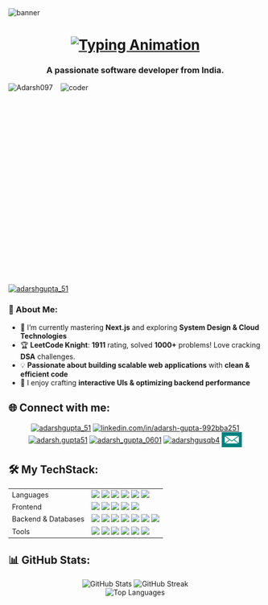 <img src="https://user-images.githubusercontent.com/74038190/221352995-5ac18bdf-1a19-4f99-bbb6-77559b220470.gif" alt="banner"/>

<h1 align="center">
  <a href="#" >
    <img src="https://readme-typing-svg.herokuapp.com?font=Fira+Code&weight=600&size=30&pause=1000&color=3498DB&center=true&vCenter=true&width=435&lines=Hi+%F0%9F%91%8B%2C+I'm+Adarsh+Gupta" alt="Typing Animation" />
  </a>
</h1>
<h3 align="center">A passionate software developer from India.</h3>
<img src="https://cdn.dribbble.com/users/1162077/screenshots/3848914/programmer.gif" alt="coder" height="400px" width="400px" align="right"/>

<p align="left"> <img src="https://komarev.com/ghpvc/?username=Adarsh097&label=Profile%20views&color=3498DB&style=flat" alt="Adarsh097" /> </p>

<p align="left"> <a href="https://twitter.com/adarshgupta_51" target="blank"><img src="https://img.shields.io/twitter/follow/adarshgupta_51?logo=twitter&style=for-the-badge&color=3498DB" alt="adarshgupta_51" /></a> </p>

### 🚀 About Me:
- 🌱 I’m currently mastering **Next.js** and exploring **System Design & Cloud Technologies**  
- 🏆 **LeetCode Knight**: **1911** rating, solved **1000+** problems! Love cracking **DSA** challenges.  
- 💡 **Passionate about building scalable web applications** with **clean & efficient code**    
- 🎨 I enjoy crafting **interactive UIs & optimizing backend performance**  

## 🌐 Connect with me:
<p align="center">
<a href="https://twitter.com/adarshgupta_51" target="blank"><img align="center" src="https://raw.githubusercontent.com/rahuldkjain/github-profile-readme-generator/master/src/images/icons/Social/twitter.svg" alt="adarshgupta_51" height="30" width="40" /></a>
<a href="https://linkedin.com/in/adarsh-gupta-992bba251" target="blank"><img align="center" src="https://raw.githubusercontent.com/rahuldkjain/github-profile-readme-generator/master/src/images/icons/Social/linked-in-alt.svg" alt="linkedin.com/in/adarsh-gupta-992bba251" height="30" width="40" /></a>
<a href="https://instagram.com/adarsh.gupta51" target="blank"><img align="center" src="https://raw.githubusercontent.com/rahuldkjain/github-profile-readme-generator/master/src/images/icons/Social/instagram.svg" alt="adarsh.gupta51" height="30" width="40" /></a>
<a href="https://www.leetcode.com/adarsh_gupta_0601" target="blank"><img align="center" src="https://raw.githubusercontent.com/rahuldkjain/github-profile-readme-generator/master/src/images/icons/Social/leet-code.svg" alt="adarsh_gupta_0601" height="30" width="40" /></a>
<a href="https://auth.geeksforgeeks.org/user/adarshgusqb4" target="blank"><img align="center" src="https://raw.githubusercontent.com/rahuldkjain/github-profile-readme-generator/master/src/images/icons/Social/geeks-for-geeks.svg" alt="adarshgusqb4" height="30" width="40" /></a>
<a href="mailto:adarshgupta0601@gmail.com" target="blank"><img align="center" src="https://raw.githubusercontent.com/edent/SuperTinyIcons/master/images/svg/email.svg" alt="adarshgupta0601@gmail.com" height="30" width="40" /></a>
</p>

## 🛠 My TechStack:
<table>
<tr>
<td>Languages</td>
<td>
<img src="https://img.shields.io/badge/c-%2300599C.svg?style=for-the-badge&logo=c&logoColor=white" />
<img src="https://img.shields.io/badge/c++-%2300599C.svg?style=for-the-badge&logo=c%2B%2B&logoColor=white" />
<img src="https://img.shields.io/badge/java-%23ED8B00.svg?style=for-the-badge&logo=openjdk&logoColor=white" />
<img src="https://img.shields.io/badge/python-%2314354C.svg?style=for-the-badge&logo=python&logoColor=white" />
<img src="https://img.shields.io/badge/javascript-%23F7DF1E.svg?style=for-the-badge&logo=javascript&logoColor=black" />
<img src="https://img.shields.io/badge/typescript-%23007ACC.svg?style=for-the-badge&logo=typescript&logoColor=white" />
</td>
</tr>
<tr>
<td>Frontend</td>
<td>
<img src="https://img.shields.io/badge/html5-%23E34F26.svg?style=for-the-badge&logo=html5&logoColor=white" />
<img src="https://img.shields.io/badge/css3-%231572B6.svg?style=for-the-badge&logo=css3&logoColor=white" />
<img src="https://img.shields.io/badge/react-%2320232a.svg?style=for-the-badge&logo=react&logoColor=%2361DAFB" />
<img src="https://img.shields.io/badge/Next-black?style=for-the-badge&logo=next.js&logoColor=white" />
<img src="https://img.shields.io/badge/tailwindcss-%2338B2AC.svg?style=for-the-badge&logo=tailwind-css&logoColor=white" />
</td>
</tr>
<tr>
<td>Backend & Databases</td>
<td>
<img src="https://img.shields.io/badge/node.js-6DA55F?style=for-the-badge&logo=node.js&logoColor=white" />
<img src="https://img.shields.io/badge/express.js-%23404d59.svg?style=for-the-badge&logo=express&logoColor=%2361DAFB" />
<img src="https://img.shields.io/badge/postgresql-%23316192.svg?style=for-the-badge&logo=postgresql&logoColor=white" />
<img src="https://img.shields.io/badge/prisma-3982CE?style=for-the-badge&logo=prisma&logoColor=white" />
<img src="https://img.shields.io/badge/NeonDB-%23009639.svg?style=for-the-badge&logo=neon&logoColor=white" />
<img src="https://img.shields.io/badge/Supabase-3ECF8E?style=for-the-badge&logo=supabase&logoColor=white" />
<img src="https://img.shields.io/badge/MongoDB-%2347A248.svg?style=for-the-badge&logo=mongodb&logoColor=white" />
</td>
</tr>
<tr>
<td>Tools</td>
<td>
<img src="https://img.shields.io/badge/Postman-FF6C37?style=for-the-badge&logo=postman&logoColor=white" />
<img src="https://img.shields.io/badge/docker-%230db7ed.svg?style=for-the-badge&logo=docker&logoColor=white" />
<img src="https://img.shields.io/badge/linux-%23FCC624.svg?style=for-the-badge&logo=linux&logoColor=black" />
<img src="https://img.shields.io/badge/Notion-%23000000.svg?style=for-the-badge&logo=notion&logoColor=white" />
<img src="https://img.shields.io/badge/Visual%20Studio%20Code-%23007ACC.svg?style=for-the-badge&logo=visual-studio-code&logoColor=white" />
<img src="https://img.shields.io/badge/vite-%23646CFF.svg?style=for-the-badge&logo=vite&logoColor=white" />
</td>
</tr>
</table>

## 📊 GitHub Stats:
<p align="center">
  <img src="https://github-readme-stats.vercel.app/api?username=Adarsh097&show_icons=true&theme=blueberry" alt="GitHub Stats" width="400" height="200"/>
  

  <img src="https://github-readme-streak-stats.herokuapp.com/?user=Adarsh097&theme=blueberry" alt="GitHub Streak" width="820" height="200"/>
    <br/>
  <img src="https://github-readme-stats.vercel.app/api/top-langs/?username=Adarsh097&layout=compact&theme=blueberry" alt="Top Languages" width="400" height="200"/>
</p>


